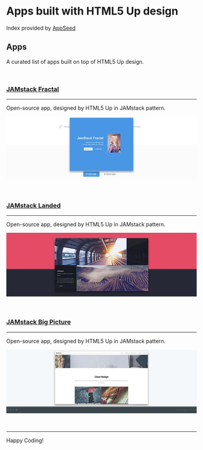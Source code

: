 # Apps built with HTML5 Up design
Index provided by [AppSeed](https://appseed.us/apps/html5up)

## Apps
A curated list of apps built on top of HTML5 Up design. 

<br />

### [JAMstack Fractal](https://appseed.us/apps/jamstack/html5up-fractal)
---
Open-source app, designed by HTML5 Up in JAMstack pattern.

![Fractal](https://raw.githubusercontent.com/app-generator/static/master/html5up-fractal/html5up-fractal-coded-in-jamstack.jpg)

<br />

### [JAMstack Landed](https://appseed.us/apps/jamstack/html5up-landed)
---
Open-source app, designed by HTML5 Up in JAMstack pattern.

![Fractal](https://raw.githubusercontent.com/app-generator/static/master/html5up-landed/html5up-landed-coded-in-jamstack.jpg)

<br />

### [JAMstack Big Picture](https://appseed.us/apps/jamstack/html5up-big-picture)
---
Open-source app, designed by HTML5 Up in JAMstack pattern.

![Fractal](https://raw.githubusercontent.com/app-generator/static/master/html5up-big-picture/html5up-big-picture-coded-in-jamstack.jpg)

<br />

 --- 
 Happy Coding! 
 
